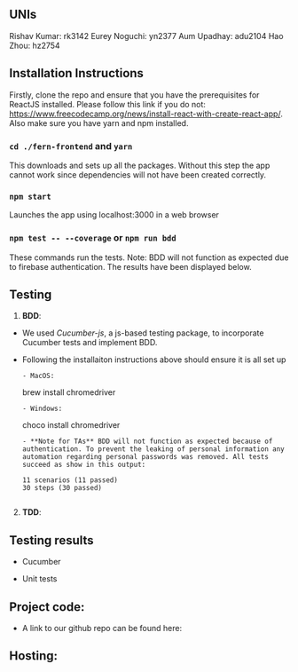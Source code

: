 ## UNIs
Rishav Kumar: 	rk3142
Eurey Noguchi: 	yn2377
Aum Upadhay: 	adu2104
Hao Zhou: 	hz2754

## Installation Instructions

Firstly, clone the repo and ensure that you have the prerequisites for ReactJS installed. Please follow this link if you do not: https://www.freecodecamp.org/news/install-react-with-create-react-app/. Also make sure you have yarn and npm installed.

### `cd ./fern-frontend` and `yarn`

This downloads and sets up all the packages. Without this step the app cannot work since dependencies will not have been created correctly.

### `npm start`

Launches the app using localhost:3000 in a web browser

### `npm test -- --coverage` or `npm run bdd`

These commands run the tests. Note: BDD will not function as expected due to firebase authentication. The results have been displayed below.

## Testing

1. **BDD**:
- We used *Cucumber-js*, a js-based testing package, to incorporate Cucumber tests and implement BDD.
- Following the installaiton instructions above should ensure it is all set up
    
    ```
    - MacOS:
    ```
    brew install chromedriver
    ```
    - Windows:
    ```
    choco install chromedriver
    ```
    - **Note for TAs** BDD will not function as expected because of authentication. To prevent the leaking of personal information any automation regarding personal passwords was removed. All tests succeed as show in this output:
    ```
      11 scenarios (11 passed)
      30 steps (30 passed)
    ```

2. **TDD**:


## Testing results
+ Cucumber

    
+ Unit tests


## Project code:
+ A link to our github repo can be found here:

## Hosting:

